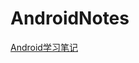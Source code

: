 # AndroidNotes
[Android学习笔记](https://github.com/ChenWei-Store/AndroidNotes/wiki/Android-%E5%AD%A6%E4%B9%A0%E7%AC%94%E8%AE%B0%E7%9B%AE%E5%BD%95)
